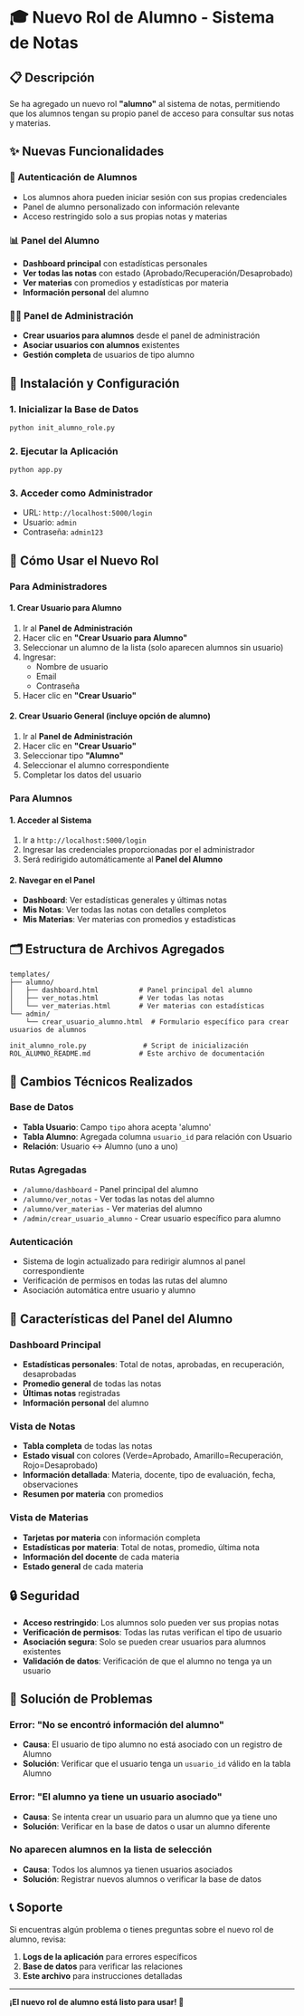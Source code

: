 # 🎓 Nuevo Rol de Alumno - Sistema de Notas

## 📋 Descripción

Se ha agregado un nuevo rol **"alumno"** al sistema de notas, permitiendo que los alumnos tengan su propio panel de acceso para consultar sus notas y materias.

## ✨ Nuevas Funcionalidades

### 🔐 Autenticación de Alumnos
- Los alumnos ahora pueden iniciar sesión con sus propias credenciales
- Panel de alumno personalizado con información relevante
- Acceso restringido solo a sus propias notas y materias

### 📊 Panel del Alumno
- **Dashboard principal** con estadísticas personales
- **Ver todas las notas** con estado (Aprobado/Recuperación/Desaprobado)
- **Ver materias** con promedios y estadísticas por materia
- **Información personal** del alumno

### 👨‍💼 Panel de Administración
- **Crear usuarios para alumnos** desde el panel de administración
- **Asociar usuarios con alumnos** existentes
- **Gestión completa** de usuarios de tipo alumno

## 🚀 Instalación y Configuración

### 1. Inicializar la Base de Datos
```bash
python init_alumno_role.py
```

### 2. Ejecutar la Aplicación
```bash
python app.py
```

### 3. Acceder como Administrador
- URL: `http://localhost:5000/login`
- Usuario: `admin`
- Contraseña: `admin123`

## 📝 Cómo Usar el Nuevo Rol

### Para Administradores

#### 1. Crear Usuario para Alumno
1. Ir al **Panel de Administración**
2. Hacer clic en **"Crear Usuario para Alumno"**
3. Seleccionar un alumno de la lista (solo aparecen alumnos sin usuario)
4. Ingresar:
   - Nombre de usuario
   - Email
   - Contraseña
5. Hacer clic en **"Crear Usuario"**

#### 2. Crear Usuario General (incluye opción de alumno)
1. Ir al **Panel de Administración**
2. Hacer clic en **"Crear Usuario"**
3. Seleccionar tipo **"Alumno"**
4. Seleccionar el alumno correspondiente
5. Completar los datos del usuario

### Para Alumnos

#### 1. Acceder al Sistema
1. Ir a `http://localhost:5000/login`
2. Ingresar las credenciales proporcionadas por el administrador
3. Será redirigido automáticamente al **Panel del Alumno**

#### 2. Navegar en el Panel
- **Dashboard**: Ver estadísticas generales y últimas notas
- **Mis Notas**: Ver todas las notas con detalles completos
- **Mis Materias**: Ver materias con promedios y estadísticas

## 🗂️ Estructura de Archivos Agregados

```
templates/
├── alumno/
│   ├── dashboard.html          # Panel principal del alumno
│   ├── ver_notas.html          # Ver todas las notas
│   └── ver_materias.html       # Ver materias con estadísticas
└── admin/
    └── crear_usuario_alumno.html  # Formulario específico para crear usuarios de alumnos

init_alumno_role.py              # Script de inicialización
ROL_ALUMNO_README.md            # Este archivo de documentación
```

## 🔧 Cambios Técnicos Realizados

### Base de Datos
- **Tabla Usuario**: Campo `tipo` ahora acepta 'alumno'
- **Tabla Alumno**: Agregada columna `usuario_id` para relación con Usuario
- **Relación**: Usuario ↔ Alumno (uno a uno)

### Rutas Agregadas
- `/alumno/dashboard` - Panel principal del alumno
- `/alumno/ver_notas` - Ver todas las notas del alumno
- `/alumno/ver_materias` - Ver materias del alumno
- `/admin/crear_usuario_alumno` - Crear usuario específico para alumno

### Autenticación
- Sistema de login actualizado para redirigir alumnos al panel correspondiente
- Verificación de permisos en todas las rutas del alumno
- Asociación automática entre usuario y alumno

## 🎯 Características del Panel del Alumno

### Dashboard Principal
- **Estadísticas personales**: Total de notas, aprobadas, en recuperación, desaprobadas
- **Promedio general** de todas las notas
- **Últimas notas** registradas
- **Información personal** del alumno

### Vista de Notas
- **Tabla completa** de todas las notas
- **Estado visual** con colores (Verde=Aprobado, Amarillo=Recuperación, Rojo=Desaprobado)
- **Información detallada**: Materia, docente, tipo de evaluación, fecha, observaciones
- **Resumen por materia** con promedios

### Vista de Materias
- **Tarjetas por materia** con información completa
- **Estadísticas por materia**: Total de notas, promedio, última nota
- **Información del docente** de cada materia
- **Estado general** de cada materia

## 🔒 Seguridad

- **Acceso restringido**: Los alumnos solo pueden ver sus propias notas
- **Verificación de permisos**: Todas las rutas verifican el tipo de usuario
- **Asociación segura**: Solo se pueden crear usuarios para alumnos existentes
- **Validación de datos**: Verificación de que el alumno no tenga ya un usuario

## 🐛 Solución de Problemas

### Error: "No se encontró información del alumno"
- **Causa**: El usuario de tipo alumno no está asociado con un registro de Alumno
- **Solución**: Verificar que el usuario tenga un `usuario_id` válido en la tabla Alumno

### Error: "El alumno ya tiene un usuario asociado"
- **Causa**: Se intenta crear un usuario para un alumno que ya tiene uno
- **Solución**: Verificar en la base de datos o usar un alumno diferente

### No aparecen alumnos en la lista de selección
- **Causa**: Todos los alumnos ya tienen usuarios asociados
- **Solución**: Registrar nuevos alumnos o verificar la base de datos

## 📞 Soporte

Si encuentras algún problema o tienes preguntas sobre el nuevo rol de alumno, revisa:

1. **Logs de la aplicación** para errores específicos
2. **Base de datos** para verificar las relaciones
3. **Este archivo** para instrucciones detalladas

---

**¡El nuevo rol de alumno está listo para usar! 🎉**
